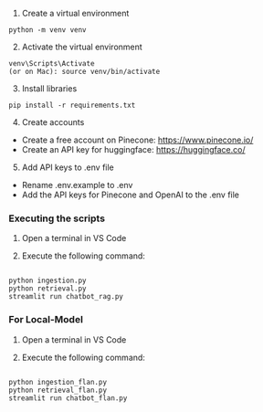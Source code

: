 1. Create a virtual environment

```
python -m venv venv
```

2. Activate the virtual environment

```
venv\Scripts\Activate
(or on Mac): source venv/bin/activate
```
3. Install libraries

```
pip install -r requirements.txt
```

4. Create accounts

- Create a free account on Pinecone: https://www.pinecone.io/
- Create an API key for huggingface: https://huggingface.co/

5. Add API keys to .env file

- Rename .env.example to .env
- Add the API keys for Pinecone and OpenAI to the .env file

<h3>Executing the scripts</h3>

1. Open a terminal in VS Code

2. Execute the following command:

```

python ingestion.py
python retrieval.py
streamlit run chatbot_rag.py
```
<h3>For Local-Model</h3>

1. Open a terminal in VS Code

2. Execute the following command:

```

python ingestion_flan.py
python retrieval_flan.py
streamlit run chatbot_flan.py
```
